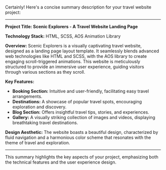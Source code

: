 Certainly! Here's a concise summary description for your travel website project:

---

**Project Title: Scenic Explorers - A Travel Website Landing Page**

**Technology Stack:** HTML, SCSS, AOS Animation Library

**Overview:** 
Scenic Explorers is a visually captivating travel website, designed as a landing page layout template. It seamlessly blends advanced web technologies like HTML and SCSS, with the AOS library to create engaging scroll-triggered animations. This website is meticulously structured to provide an immersive user experience, guiding visitors through various sections as they scroll.

**Key Features:**
- **Booking Section:** Intuitive and user-friendly, facilitating easy travel arrangements.
- **Destinations:** A showcase of popular travel spots, encouraging exploration and discovery.
- **Blog Section:** Offers insightful travel tips, stories, and experiences.
- **Gallery:** A visually striking collection of images and videos, displaying breathtaking travel destinations.

**Design Aesthetic:**
The website boasts a beautiful design, characterized by fluid navigation and a harmonious color scheme that resonates with the theme of travel and exploration.

---

This summary highlights the key aspects of your project, emphasizing both the technical features and the user experience design.
